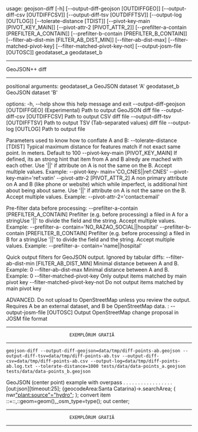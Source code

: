 usage: geojson-diff [-h] [--output-diff-geojson [OUTDIFFGEO]]
                    [--output-diff-csv [OUTDIFFCSV]]
                    [--output-diff-tsv [OUTDIFFTSV]] [--output-log [OUTLOG]]
                    [--tolerate-distance [TDIST]]
                    [--pivot-key-main [PIVOT_KEY_MAIN]]
                    [--pivot-attr-2 [PIVOT_ATTR_2]]
                    [--prefilter-a-contain [PREFILTER_A_CONTAIN]]
                    [--prefilter-b-contain [PREFILTER_B_CONTAIN]]
                    [--filter-ab-dist-min [FILTER_AB_DIST_MIN]]
                    [--filter-ab-dist-max] [--filter-matched-pivot-key]
                    [--filter-matched-pivot-key-not]
                    [--output-josm-file [OUTOSC]]
                    geodataset_a geodataset_b

------------------------------------------------------------------------------
GeoJSON++ diff

------------------------------------------------------------------------------

positional arguments:
  geodataset_a          GeoJSON dataset 'A'
  geodataset_b          GeoJSON dataset 'B'

options:
  -h, --help            show this help message and exit
  --output-diff-geojson [OUTDIFFGEO]
                        (Experimental) Path to output GeoJSON diff file
  --output-diff-csv [OUTDIFFCSV]
                        Path to output CSV diff file
  --output-diff-tsv [OUTDIFFTSV]
                        Path to output TSV (Tab-separated values) diff file
  --output-log [OUTLOG]
                        Path to output file

Parameters used to know how to conflate A and B:
  --tolerate-distance [TDIST]
                        Typical maximum distance for features match if not
                        exact same point. In meters. Default to 100
  --pivot-key-main [PIVOT_KEY_MAIN]
                        If defined, its an strong hint that item from A and B
                        alredy are mached with each other. Use '||' if
                        attribute on A is not the same on the B. Accept
                        multiple values. Example: --pivot-key-
                        main='CO_CNES||ref:CNES' --pivot-key-main='ref:vatin'
  --pivot-attr-2 [PIVOT_ATTR_2]
                        A non primary attribute on A and B (like phone or
                        website) which while imperfect, is additional hint
                        about being about same. Use '||' if attribute on A is
                        not the same on the B. Accept multiple values.
                        Example: --pivot-attr-2='contact:email'

Pre-filter data before processing:
  --prefilter-a-contain [PREFILTER_A_CONTAIN]
                        Prefilter (e.g. before processing) a filed in A for a
                        stringUse '||' to divide the field and the string.
                        Accept multiple values. Example: --prefilter-a-
                        contain='NO_RAZAO_SOCIAL||hospital'
  --prefilter-b-contain [PREFILTER_B_CONTAIN]
                        Prefilter (e.g. before processing) a filed in B for a
                        stringUse '||' to divide the field and the string.
                        Accept multiple values. Example: --prefilter-a-
                        contain='name||hospital'

Quick output filters for GeoJSON output. Ignored by tabular diffs:
  --filter-ab-dist-min [FILTER_AB_DIST_MIN]
                        Minimal distance between A and B. Example: 0
  --filter-ab-dist-max  Minimal distance between A and B. Example: 0
  --filter-matched-pivot-key
                        Only output items matched by main pivot key
  --filter-matched-pivot-key-not
                        Do not output items matched by main pivot key

ADVANCED. Do not upload to OpenStreetMap unless you review the output. Requires A be an external dataset, and B be OpenStreetMap data. :
  --output-josm-file [OUTOSC]
                        Output OpenStreetMap change proposal in JOSM file
                        format

------------------------------------------------------------------------------
                            EXEMPLŌRUM GRATIĀ
------------------------------------------------------------------------------
    geojson-diff --output-diff-geojson=data/tmp/diff-points-ab.geojson --output-diff-tsv=data/tmp/diff-points-ab.tsv --output-diff-csv=data/tmp/diff-points-ab.csv --output-log=data/tmp/diff-points-ab.log.txt --tolerate-distance=1000 tests/data/data-points_a.geojson tests/data/data-points_b.geojson

GeoJSON (center point) example with overpass . . . . . . . . . . . . . . . . .
    [out:json][timeout:25];
    {geocodeArea:Santa Catarina}->.searchArea;
    (
    nwr["plant:source"="hydro"](area.searchArea);
    );
    convert item ::=::,::geom=geom(),_osm_type=type();
    out center;

------------------------------------------------------------------------------
                            EXEMPLŌRUM GRATIĀ
------------------------------------------------------------------------------
